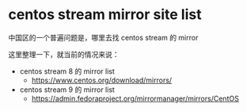 # centos stream mirror site list

中国区的一个普遍问题是，哪里去找 centos stream 的 mirror

这里整理一下，就当前的情况来说：
- centos stream 8 的 mirror list
  - https://www.centos.org/download/mirrors/
- centos stream 9 的 mirror list
  - https://admin.fedoraproject.org/mirrormanager/mirrors/CentOS